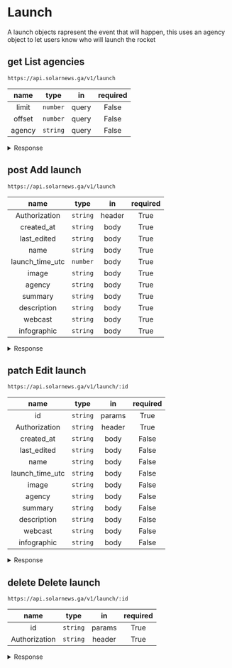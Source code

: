 



# **Launch**

A launch objects rapresent the event that will happen, this uses an agency object to let users know who will launch the 
rocket

## <span class="get method">get</span> **List agencies**

`https://api.solarnews.ga/v1/launch`

|name|type|in|required|
| :---: | :---: | :---: | :---: |
|limit|`number`|query|False|
|offset|`number`|query|False|
|agency|`string`|query|False|

<details>
<summary>Response</summary>

<span class="get round"></span> **200: OK**

```json
{
    "result": {
        "_id": "610acd67d0196ee0a17a841a",
        "agency": "{ agency_object }",
        "created_at": 1630221276000,
        "description": "First flight of the new Firefly Alpha small sat launcher developed by Firefly Aerospace.",
        "image": "https://www.com",
        "infographic": "",
        "last_edited": 1630221276000,
        "launch_time_utc": 1630221276000,
        "name": "Firefly Alpha",
        "summary": "First flight of the new Firefly Alpha launcher.",
        "webcast": ""
    }
}
```


</details>

## <span class="post method">post</span> **Add launch**

`https://api.solarnews.ga/v1/launch`

|name|type|in|required|
| :---: | :---: | :---: | :---: |
|Authorization|`string`|header|True|
|created_at|`string`|body|True|
|last_edited|`string`|body|True|
|name|`string`|body|True|
|launch_time_utc|`number`|body|True|
|image|`string`|body|True|
|agency|`string`|body|True|
|summary|`string`|body|True|
|description|`string`|body|True|
|webcast|`string`|body|True|
|infographic|`string`|body|True|

<details>
<summary>Response</summary>

<span class="get round"></span> **201: Created**

```json
{
    "inserted_id": "610acd67d0196ee0a17a841a"
}
```
<span class="delete round"></span> **400: Bad Request**

```json
{
    "message": "\"name\" is required"
}
```
<span class="delete round"></span> **401: Unauthorized**

```json
"Unauthorized"
```


</details>

## <span class="patch method">patch</span> **Edit launch**

`https://api.solarnews.ga/v1/launch/:id`

|name|type|in|required|
| :---: | :---: | :---: | :---: |
|id|`string`|params|True|
|Authorization|`string`|header|True|
|created_at|`string`|body|False|
|last_edited|`string`|body|False|
|name|`string`|body|False|
|launch_time_utc|`string`|body|False|
|image|`string`|body|False|
|agency|`string`|body|False|
|summary|`string`|body|False|
|description|`string`|body|False|
|webcast|`string`|body|False|
|infographic|`string`|body|False|

<details>
<summary>Response</summary>

<span class="get round"></span> **200: OK**

```json
{
    "edited_id": "610acd67d0196ee0a17a841a"
}
```
<span class="delete round"></span> **400: Bad Request**

```json
{
    "message": "\"title\" is not allowed"
}
```
<span class="delete round"></span> **404: Not Found**

```json
{
    "message": "item not found"
}
```
<span class="delete round"></span> **401: Unauthorized**

```json
"Unauthorized"
```


</details>

## <span class="delete method">delete</span> **Delete launch**

`https://api.solarnews.ga/v1/launch/:id`

|name|type|in|required|
| :---: | :---: | :---: | :---: |
|id|`string`|params|True|
|Authorization|`string`|header|True|

<details>
<summary>Response</summary>

<span class="get round"></span> **200: OK**

```json
{
    "deleted_id": "610acd67d0196ee0a17a841a"
}
```
<span class="delete round"></span> **404: Not Found**

```json
{
    "message": "item not found"
}
```
<span class="delete round"></span> **401: Unauthorized**

```json
"Unauthorized"
```


</details>
